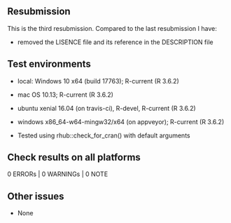## Resubmission

This is the third resubmission. Compared to the last resubmission I have:

* removed the LISENCE file and its reference in the DESCRIPTION file

## Test environments

* local: Windows 10 x64 (build 17763); R-current (R 3.6.2)
* mac OS 10.13; R-current (R 3.6.2)
* ubuntu xenial 16.04 (on travis-ci), R-devel, R-current (R 3.6.2)
* windows x86_64-w64-mingw32/x64 (on appveyor); R-current (R 3.6.2)

* Tested using rhub::check_for_cran() with default arguments

## Check results on all platforms

0 ERRORs | 0 WARNINGs | 0 NOTE

## Other issues

- None
